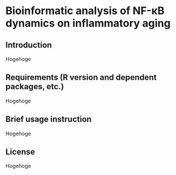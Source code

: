 # Bioinformatic analysis of NF-κB dynamics on inflammatory aging
## Introduction
Hogehoge



## Requirements (R version and dependent packages, etc.)
Hogehoge



## Brief usage instruction
Hogehoge



## License
Hogehoge
